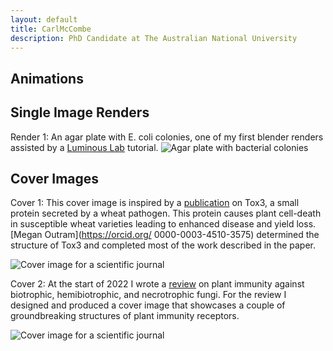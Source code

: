 ```yaml
---
layout: default
title: CarlMcCombe
description: PhD Candidate at The Australian National University
---
```


## Animations



## Single Image Renders

Render 1: An agar plate with E. coli colonies, one of my first blender renders assisted by a [Luminous Lab](https://www.youtube.com/c/LuminousLab) tutorial.
![Agar plate with bacterial colonies](/assets/images/agar_plate.png)

## Cover Images 

Cover 1: This cover image is inspired by a [publication](https://doi.org/10.1111/nph.17516) on Tox3, a small protein secreted by a wheat pathogen. This protein causes plant cell-death in susceptible wheat varieties leading to enhanced disease and yield loss. [Megan Outram](https://orcid.org/
0000-0003-4510-3575) determined the structure of Tox3 and completed most of the work described in the paper.

![Cover image for a scientific journal](/assets/images/Tox3_cover.png)

Cover 2: At the start of 2022 I wrote a [review](https://portlandpress.com/essaysbiochem/article/66/5/581/231321/Molecular-plant-immunity-against-biotrophic) on plant immunity against biotrophic, hemibiotrophic, and necrotrophic fungi. For the review I designed and produced a cover image that showcases a couple of groundbreaking structures of plant immunity receptors.

![Cover image for a scientific journal](/assets/images/review_cover.png) 	

